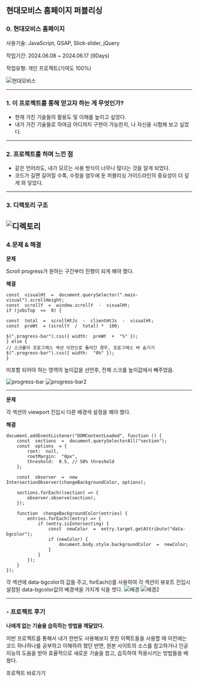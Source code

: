 ## 현대모비스 홈페이지 퍼블리싱

### 0. 현대모비스 홈페이지

사용기술: JavaScript, GSAP, Slick-slider, jQuery

작업기간: 2024.06.08 ~ 2024.06.17 (9Days)

작업유형: 개인 프로젝트(기여도 100%)

![현대모비스](https://github.com/Minseong0000/adsf/assets/160007497/7614683e-391d-4d56-ac9f-27197f254542)


---

### 1. 이 프로젝트를 통해 얻고자 하는 게 무엇인가?

- 현재 가진 기술들의 활용도 및 이해를 높이고 싶었다.
- 내가 가진 기술들로 하여금 어디까지 구현이 가능한지, 나 자신을 시험해 보고 싶었다.

---

### 2. 프로젝트를 하며 느낀 점

- 같은 언어라도, 내가 모르는 사용 방식이 너무나 많다는 것을 알게 되었다.
- 코드가 길면 길어질 수록, 수정을 염두에 둔 퍼블리싱 가이드라인의 중요성이 더 깊게 와 닿았다.

---

### 3. 디렉토리 구조
![디렉토리](https://github.com/Minseong0000/adsf/assets/160007497/f88c2fe9-f931-4892-a5d0-5b8188ccb5e9)
---

### 4.문제 & 해결

**문제**

Scroll progress가 원하는 구간부터 진행이 되게 해야 했다.

**해결**

    const  visualHt  =  document.querySelector(".main-visual").scrollHeight;
    const  scrollY  =  window.scrollY  -  visualHt;
    if (jobsTop  <=  0) {

    const  total  =  scrollHtJs  -  clientHtJs  -  visualHt;
    const  preWt  = (scrollY  /  total) *  100;

    $(".progress-bar").css({ width:  preWt  +  "%" });
    } else {
    // 스크롤이 프로그래스 섹션 이전으로 돌아간 경우, 프로그레스 바 숨기기
    $(".progress-bar").css({ width:  "0%" });
    }

미포함 되어야 하는 영역의 높이값을 선언후, 전체 스크롤 높이값에서 빼주었음.

![progress-bar](https://github.com/Minseong0000/adsf/assets/160007497/0b2e2d24-2bc9-4e89-b391-e4bbb98dbde2)
![progress-bar2](https://github.com/Minseong0000/adsf/assets/160007497/819f6533-932c-41be-b7fa-b305dcbb6803)

---

**문제**

각 섹션의 viewport 진입시 다른 배경색 설정을 해야 했다.

**해결**

    document.addEventListener("DOMContentLoaded", function () {
        const  sections  =  document.querySelectorAll("section");
        const  options  = {
    	    root:  null,
    	    rootMargin:  "0px",
    	    threshold:  0.5, // 50% threshold
    	};

        const  observer  =  new  IntersectionObserver(changeBackgroundColor, options);

        sections.forEach((section) => {
    	    observer.observe(section);
        });

        function  changeBackgroundColor(entries) {
    	    entries.forEach((entry) => {
    		    if (entry.isIntersecting) {
    			    const  newColor  =  entry.target.getAttribute("data-bgcolor");
    			    if (newColor) {
    				    document.body.style.backgroundColor  =  newColor;
    				}
    			}
    		});
    	}
    });

각 섹션에 data-bgcolor의 값을 주고, forEach()를 사용하여 각 섹션이 뷰포트 진입시 설정된 data-bgcolor값의 배경색을 가지게 식을 썻다.
![배경](https://github.com/Minseong0000/adsf/assets/160007497/8780d19d-a6b3-4d2e-8418-283d3082b745)
![배경2](https://github.com/Minseong0000/adsf/assets/160007497/135eeafa-c1e6-4c26-9a89-2728e0510adb)


---

### - 프로젝트 후기

**나에게 없는 기술을 습득하는 방법을 깨달았다.**

이번 프로젝트를 통해서 내가 한번도 사용해보지 못한 이펙트들을 사용할 때 이전에는 코드 하나하나를 공부하고 이해하려 했던 반면, 원본 사이트의 소스를 참고하거나 인공지능의 도움을 받아 효율적으로 새로운 기술을 참고, 습득하여 적용시키는 방법들을 배웠다.



<a href="http://127.0.0.1:5500/index.html" target="_blank" style="text-decoration: none;">프로젝트 바로가기</a>
